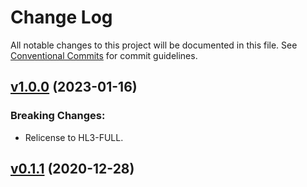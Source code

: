 # Change Log

All notable changes to this project will be documented in this file.
See [Conventional Commits](Https://conventionalcommits.org) for commit guidelines.

<!-- changelog -->

## [v1.0.0](https://harton.dev/james/ssd1306/compare/v0.1.1...v1.0.0) (2023-01-16)

### Breaking Changes:

- Relicense to HL3-FULL.

## [v0.1.1](https://harton.dev/james/ssd1306/compare/v0.1.1...v0.1.1) (2020-12-28)
